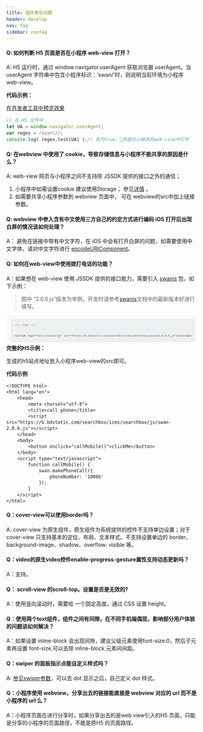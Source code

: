 ```yaml
---
title: 组件常见问题
header: develop
nav: faq
sidebar: confaq
---
```


#### Q: 如何判断 H5 页面是否在小程序 web-view 打开？

A: H5 运行时，通过 window.navigator.userAgent 获取浏览器 userAgent。当 userAgent 字符串中包含小程序标识：‘swan/’时，则说明当前环境为小程序 web-view。

**代码示例：**

<a href="swanide://fragment/547f28b94e391bf484dece2bdc4c1e9b1575830214937" title="在开发者工具中预览效果" target="_self">在开发者工具中预览效果</a>

```js
// 在 H5 文件中
let UA = window.navigator.userAgent;
var regex = /swan\//;
console.log( regex.test(UA) );// 若为true，则是在小程序的web-view中打开
```

#### Q: 在webview 中使用了 cookie，导致存储信息与小程序不能共享的原因是什么？

A: web-view 网页与小程序之间不支持除 JSSDK 提供的接口之外的通信； 
1. 小程序中如需设置cookie 建议使用Storage； 参见[详情](https://smartprogram.baidu.com/docs/develop/api/storage/save_process/) 。
2. 如需要共享小程序参数到 webview 页面中， 可在 webview的src中加上链接参数。


#### Q: webview 中参入含有中文使用三方自己的约定方式进行编码 iOS 打开后出现白屏的情况该如何处理？
A： 避免在链接中带有中文字符，在 iOS 中会有打开白屏的问题，如需要使用中文字体，请对中文字符进行 [encodeURIComponent](http://smartprogram.baidu.com/docs/develop/api/net_request/)。

#### Q: 如何在web-view中使用拨打电话的功能？
A：如果想在 web-view 使用 JSSDK 提供的接口能力，需要引入 [swanjs](/develop/component/open_web-view/) 包，如下示例：
> 图中 “2.0.6.js”版本为举例，开发时请参考[swanjs](/develop/component/open_web-view/)文档中的最新版本好进行填写。

![](../../../img/faq/webview.png)
**完整的H5示例：**

生成的h5站点地址放入小程序web-view的src即可。

**代码示例**

```
<!DOCTYPE html>
<html lang="en">
    <head>
        <meta charset="utf-8">
        <title>call phone</title>
        <script  src="https://b.bdstatic.com/searchbox/icms/searchbox/js/swan-2.0.6.js"></script>
    </head>
    <body>
        <button onclick="callMobile()">clickMe</button>
    </body>
    <script type="text/javascript">
        function callMobile() {
            swan.makePhoneCall({
                phoneNumber: '10086' 
            });
        }
    </script>
</html>
```
#### Q：cover-view可以使用border吗？ 

A: cover-view 为原生组件，原生组件为系统提供的控件不支持单边设置；对于 cover-view 只支持基本的定位、布局、文本样式。不支持设置单边的 border、background-image、shadow、overflow: visible 等。


#### Q：video的原生video控件enable-progress-gesture属性支持动态更新吗？ 

A：支持。

#### Q： scroll-view 的scroll-top。设置是否是无效的?

A：使用竖向滚动时，需要给 <scroll-view> 一个固定高度，通过 CSS 设置 height。

#### Q：使用两个text组件，组件之间有间隙，在不同手机端偶现，影响部分用户体验的问题该如何解决？

A：如果设置 inline-block 会出现间隙，建议父级元素使用font-size:0，然后子元素再设置 font-size,可以去除 inline-block 元素间间距。

####  Q：swiper 的面板指示点能自定义样式吗？

A: [参见swiper参数](/develop/component/view_swiper/)，可以去 dot 显示之后，自己定义 dot 样式。

#### Q：小程序使用 webview，分享出去的链接能直接是 webview 对应的 url 而不是小程序的 url 么？

A：小程序页面在进行分享时，如果分享出去的是web view引入的H5 页面，只能是分享的小程序的页面路径，不能是原H5 的页面路径。

